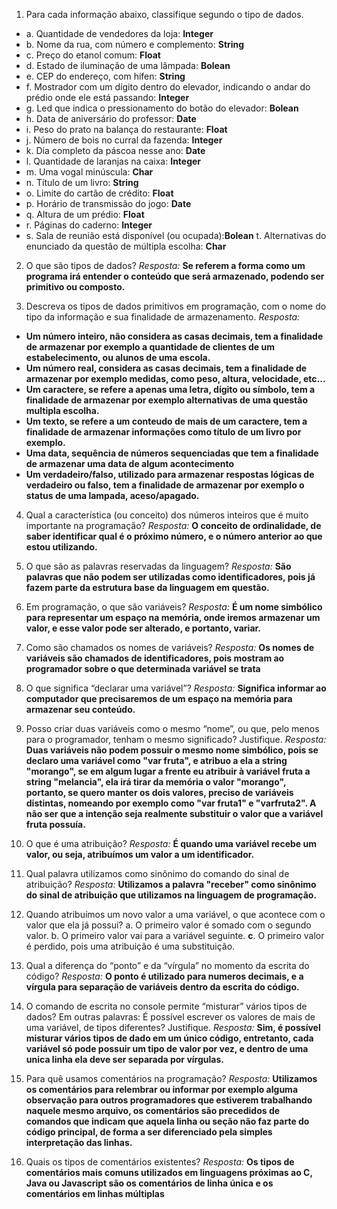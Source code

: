 1.	Para cada informação abaixo, classifique segundo o tipo de dados.
* a.	Quantidade de vendedores da loja: **Integer**
* b.	Nome da rua, com número e complemento: **String**
* c.	Preço do etanol comum: **Float**
* d.	Estado de iluminação de uma lâmpada: **Bolean**
* e.	CEP do endereço, com hífen: **String**
* f.	Mostrador com um dígito dentro do elevador, indicando o andar do prédio onde ele está passando: **Integer**
* g.	Led que indica o pressionamento do botão do elevador: **Bolean**
* h.	Data de aniversário do professor: **Date**
* i.	Peso do prato na balança do restaurante: **Float**
* j.	Número de bois no curral da fazenda: **Integer**
* k.	Dia completo da páscoa nesse ano: **Date**
* l.	Quantidade de laranjas na caixa: **Integer**
* m.	Uma vogal minúscula: **Char**
* n.	Título de um livro: **String**
* o.	Limite do cartão de crédito: **Float**
* p.	Horário de transmissão do jogo: **Date**
* q.	Altura de um prédio: **Float**
* r.	Páginas do caderno: **Integer**
* s.	Sala de reunião está disponível (ou ocupada):**Bolean**
t.	Alternativas do enunciado da questão de múltipla escolha: **Char**

2.	O que são tipos de dados?
_Resposta:_ **Se referem a forma como um programa irá entender o conteúdo que será armazenado, podendo ser primitivo ou composto.**

3.	Descreva os tipos de dados primitivos em programação, com o nome do tipo da informação e sua finalidade de armazenamento.
_Resposta:_
* **Um número inteiro, não considera as casas decimais, tem a finalidade de armazenar por exemplo a quantidade de clientes de um estabelecimento, ou alunos de uma escola.**
* **Um número real, considera as casas decimais, tem a finalidade de armazenar por exemplo medidas, como peso, altura, velocidade, etc...**
* **Um caractere, se refere a apenas uma letra, dígito ou símbolo, tem a finalidade de armazenar por exemplo alternativas de uma questão multipla escolha.**
* **Um texto, se refere a um conteudo de mais de um caractere, tem a finalidade de armazenar informações como título de um livro por exemplo.**
* **Uma data, sequência de números sequenciadas que tem a finalidade de armazenar uma data de algum acontecimento**
* **Um verdadeiro/falso, utilizado para armazenar respostas lógicas de verdadeiro ou falso, tem a finalidade de armazenar por exemplo o status de uma lampada, aceso/apagado.**

4.	Qual a característica (ou conceito) dos números inteiros que é muito importante na programação?
_Resposta:_ **O conceito de ordinalidade, de saber identificar qual é o próximo número, e o número anterior ao que estou utilizando.**

5.	O que são as palavras reservadas da linguagem?
_Resposta:_ **São palavras que não podem ser utilizadas como identificadores, pois já fazem parte da estrutura base da linguagem em questão.**

6.	Em programação, o que são variáveis?
_Resposta:_ **É um nome simbólico para representar um espaço na memória, onde iremos armazenar um valor, e esse valor pode ser alterado, e portanto, variar.**

7.	Como são chamados os nomes de variáveis?
_Resposta:_ **Os nomes de variáveis são chamados de identificadores, pois mostram ao programador sobre o que determinada variável se trata**

8.	O que significa “declarar uma variável”?
_Resposta:_ **Significa informar ao computador que precisaremos de um espaço na memória para armazenar seu conteúdo.**

9.	Posso criar duas variáveis como o mesmo “nome”, ou que, pelo menos para o programador, tenham o mesmo significado? Justifique.
_Resposta:_ **Duas variáveis não podem possuir o mesmo nome simbólico, pois se declaro uma variável como "var fruta", e atribuo a ela a string "morango", se em algum lugar a frente eu atribuir à variável fruta a string "melancia", ela irá tirar da memória o valor "morango", portanto, se quero manter os dois valores, preciso de variáveis distintas, nomeando por exemplo como "var fruta1" e "varfruta2". A não ser que a intenção seja realmente substituir o valor que a variável fruta possuía.**

10.	O que é uma atribuição?
_Resposta:_ **É quando uma variável recebe um valor, ou seja, atribuímos um valor a um identificador.**

11.	Qual palavra utilizamos como sinônimo do comando do sinal de atribuição?
_Resposta:_ **Utilizamos a palavra "receber" como sinônimo do sinal de atribuição que utilizamos na linguagem de programação.**

12.	Quando atribuímos um novo valor a uma variável, o que acontece com o valor que ela já possui?
a.	O primeiro valor é somado com o segundo valor.
b.	O primeiro valor vai para a variável seguinte.
**c**.	O primeiro valor é perdido, pois uma atribuição é uma substituição.

13.	Qual a diferença do “ponto” e da “vírgula” no momento da escrita do código?
_Resposta:_ **O ponto é utilizado para numeros decimais, e a vírgula para separação de variáveis dentro da escrita do código.**

14.	O comando de escrita no console permite “misturar” vários tipos de dados? Em outras palavras: É possível escrever os valores de mais de uma variável, de tipos diferentes? Justifique.
_Resposta:_ **Sim, é possível misturar vários tipos de dado em um único código, entretanto, cada variável só pode possuir um tipo de valor por vez, e dentro de uma unica linha ela deve ser separada por vírgulas.**

15.	Para quê usamos comentários na programação?
_Resposta:_ **Utilizamos os comentários para relembrar ou informar por exemplo alguma observação para outros programadores que estiverem trabalhando naquele mesmo arquivo, os comentários são precedidos de comandos que indicam que aquela linha ou seção não faz parte do código principal, de forma a ser diferenciado pela simples interpretação das linhas.**
16.	Quais os tipos de comentários existentes?
_Resposta:_ **Os tipos de comentários mais comuns utilizados em linguagens próximas ao C, Java ou Javascript são os comentários de linha única e os comentários em linhas múltiplas**